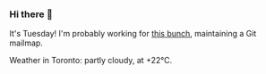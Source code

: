 ### Hi there :wave:

It's Tuesday! I'm probably working for [this bunch](https://github.com/kohofinancial), maintaining a Git mailmap.

Weather in Toronto: partly cloudy, at +22°C.
